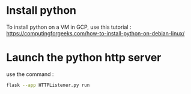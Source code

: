 # Install python
To install python on a VM in GCP, use this tutorial : 
https://computingforgeeks.com/how-to-install-python-on-debian-linux/

# Launch the python http server
use the command :
```bash
flask --app HTTPListener.py run
```
